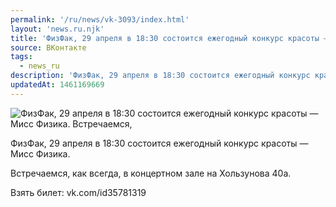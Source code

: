 ```yaml
---
permalink: '/ru/news/vk-3093/index.html'
layout: 'news.ru.njk'
title: 'ФизФак, 29 апреля в 18:30 состоится ежегодный конкурс красоты — Мисс Физика'
source: ВКонтакте
tags:
  - news_ru
description: 'ФизФак, 29 апреля в 18:30 состоится ежегодный конкурс красоты — Мисс Физика'
updatedAt: 1461169669
---
```

![ФизФак, 29 апреля в 18:30 состоится ежегодный конкурс красоты — Мисс Физика. Встречаемся,](https://sun9-33.userapi.com/impf/c604418/v604418484/53aa/U7xOrhkfM1M.jpg?size=764x1080&quality=96&sign=a873c40ecc0235779003c34d2fad19bf&c_uniq_tag=aJsxaG7ZemAYhLtrCN4ZA-m7YJomrzm6efw3AF84t2U&type=album)

ФизФак, 29 апреля в 18:30 состоится ежегодный конкурс красоты — Мисс Физика.

Встречаемся, как всегда, в концертном зале на Хользунова 40а.

Взять билет: vk.com/id35781319
